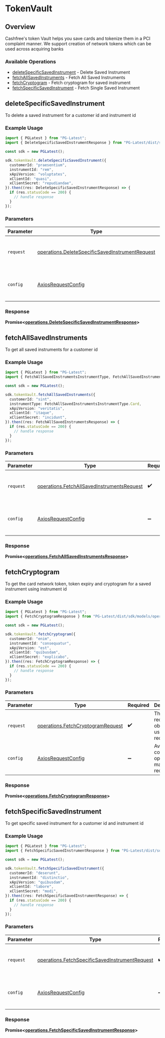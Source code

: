 # TokenVault

## Overview

Cashfree's token Vault helps you save cards and tokenize them in a PCI complaint manner. We support creation of network tokens which can be used across acquiring banks

### Available Operations

* [deleteSpecificSavedInstrument](#deletespecificsavedinstrument) - Delete Saved Instrument
* [fetchAllSavedInstruments](#fetchallsavedinstruments) - Fetch All Saved Instruments
* [fetchCryptogram](#fetchcryptogram) - Fetch cryptogram for saved instrument
* [fetchSpecificSavedInstrument](#fetchspecificsavedinstrument) - Fetch Single Saved Instrument

## deleteSpecificSavedInstrument

To delete a saved instrument for a customer id and instrument id

### Example Usage

```typescript
import { PGLatest } from "PG-Latest";
import { DeleteSpecificSavedInstrumentResponse } from "PG-Latest/dist/sdk/models/operations";

const sdk = new PGLatest();

sdk.tokenVault.deleteSpecificSavedInstrument({
  customerId: "praesentium",
  instrumentId: "rem",
  xApiVersion: "voluptates",
  xClientId: "quasi",
  xClientSecret: "repudiandae",
}).then((res: DeleteSpecificSavedInstrumentResponse) => {
  if (res.statusCode == 200) {
    // handle response
  }
});
```

### Parameters

| Parameter                                                                                                          | Type                                                                                                               | Required                                                                                                           | Description                                                                                                        |
| ------------------------------------------------------------------------------------------------------------------ | ------------------------------------------------------------------------------------------------------------------ | ------------------------------------------------------------------------------------------------------------------ | ------------------------------------------------------------------------------------------------------------------ |
| `request`                                                                                                          | [operations.DeleteSpecificSavedInstrumentRequest](../../models/operations/deletespecificsavedinstrumentrequest.md) | :heavy_check_mark:                                                                                                 | The request object to use for the request.                                                                         |
| `config`                                                                                                           | [AxiosRequestConfig](https://axios-http.com/docs/req_config)                                                       | :heavy_minus_sign:                                                                                                 | Available config options for making requests.                                                                      |


### Response

**Promise<[operations.DeleteSpecificSavedInstrumentResponse](../../models/operations/deletespecificsavedinstrumentresponse.md)>**


## fetchAllSavedInstruments

To get all saved instruments for a customer id

### Example Usage

```typescript
import { PGLatest } from "PG-Latest";
import { FetchAllSavedInstrumentsInstrumentType, FetchAllSavedInstrumentsResponse } from "PG-Latest/dist/sdk/models/operations";

const sdk = new PGLatest();

sdk.tokenVault.fetchAllSavedInstruments({
  customerId: "sint",
  instrumentType: FetchAllSavedInstrumentsInstrumentType.Card,
  xApiVersion: "veritatis",
  xClientId: "itaque",
  xClientSecret: "incidunt",
}).then((res: FetchAllSavedInstrumentsResponse) => {
  if (res.statusCode == 200) {
    // handle response
  }
});
```

### Parameters

| Parameter                                                                                                | Type                                                                                                     | Required                                                                                                 | Description                                                                                              |
| -------------------------------------------------------------------------------------------------------- | -------------------------------------------------------------------------------------------------------- | -------------------------------------------------------------------------------------------------------- | -------------------------------------------------------------------------------------------------------- |
| `request`                                                                                                | [operations.FetchAllSavedInstrumentsRequest](../../models/operations/fetchallsavedinstrumentsrequest.md) | :heavy_check_mark:                                                                                       | The request object to use for the request.                                                               |
| `config`                                                                                                 | [AxiosRequestConfig](https://axios-http.com/docs/req_config)                                             | :heavy_minus_sign:                                                                                       | Available config options for making requests.                                                            |


### Response

**Promise<[operations.FetchAllSavedInstrumentsResponse](../../models/operations/fetchallsavedinstrumentsresponse.md)>**


## fetchCryptogram

To get the card network token, token expiry and cryptogram for a saved instrument using instrument id

### Example Usage

```typescript
import { PGLatest } from "PG-Latest";
import { FetchCryptogramResponse } from "PG-Latest/dist/sdk/models/operations";

const sdk = new PGLatest();

sdk.tokenVault.fetchCryptogram({
  customerId: "enim",
  instrumentId: "consequatur",
  xApiVersion: "est",
  xClientId: "quibusdam",
  xClientSecret: "explicabo",
}).then((res: FetchCryptogramResponse) => {
  if (res.statusCode == 200) {
    // handle response
  }
});
```

### Parameters

| Parameter                                                                              | Type                                                                                   | Required                                                                               | Description                                                                            |
| -------------------------------------------------------------------------------------- | -------------------------------------------------------------------------------------- | -------------------------------------------------------------------------------------- | -------------------------------------------------------------------------------------- |
| `request`                                                                              | [operations.FetchCryptogramRequest](../../models/operations/fetchcryptogramrequest.md) | :heavy_check_mark:                                                                     | The request object to use for the request.                                             |
| `config`                                                                               | [AxiosRequestConfig](https://axios-http.com/docs/req_config)                           | :heavy_minus_sign:                                                                     | Available config options for making requests.                                          |


### Response

**Promise<[operations.FetchCryptogramResponse](../../models/operations/fetchcryptogramresponse.md)>**


## fetchSpecificSavedInstrument

To get specific saved instrument for a customer id and instrument id

### Example Usage

```typescript
import { PGLatest } from "PG-Latest";
import { FetchSpecificSavedInstrumentResponse } from "PG-Latest/dist/sdk/models/operations";

const sdk = new PGLatest();

sdk.tokenVault.fetchSpecificSavedInstrument({
  customerId: "deserunt",
  instrumentId: "distinctio",
  xApiVersion: "quibusdam",
  xClientId: "labore",
  xClientSecret: "modi",
}).then((res: FetchSpecificSavedInstrumentResponse) => {
  if (res.statusCode == 200) {
    // handle response
  }
});
```

### Parameters

| Parameter                                                                                                        | Type                                                                                                             | Required                                                                                                         | Description                                                                                                      |
| ---------------------------------------------------------------------------------------------------------------- | ---------------------------------------------------------------------------------------------------------------- | ---------------------------------------------------------------------------------------------------------------- | ---------------------------------------------------------------------------------------------------------------- |
| `request`                                                                                                        | [operations.FetchSpecificSavedInstrumentRequest](../../models/operations/fetchspecificsavedinstrumentrequest.md) | :heavy_check_mark:                                                                                               | The request object to use for the request.                                                                       |
| `config`                                                                                                         | [AxiosRequestConfig](https://axios-http.com/docs/req_config)                                                     | :heavy_minus_sign:                                                                                               | Available config options for making requests.                                                                    |


### Response

**Promise<[operations.FetchSpecificSavedInstrumentResponse](../../models/operations/fetchspecificsavedinstrumentresponse.md)>**

